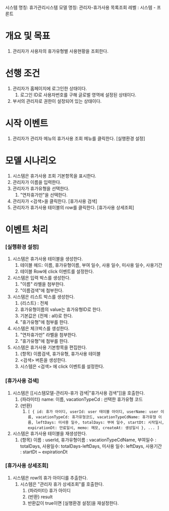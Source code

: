 시스템 명칭: 휴가관리시스템
모델 명칭: 관리자-휴가사용 목록조회
레벨 : 시스템 - 프론트

# 개요 및 목표
1. 관리자가 사용자의 휴가유형별 사용현황을 조회한다.

# 선행 조건
1. 관리자가 홈페이지에 로그인한 상태이다.
	1. 로그인 ID로 사용자번호를 구해 글로벌 영역에 설정된 상태이다.
2. 부서의 관리자로 권한이 설정되어 있는 상태이다.

# 시작 이벤트
1. 관리자가 관리자 메뉴의 휴가사용 조회 메뉴를 클릭한다. [실행환경 설정]


# 모델 시나리오
1. 시스템은 휴가사용 조회 기본항목을 표시한다.
2. 관리자가 이름을 입력한다. 
3. 관리자가 휴가유형을 선택한다.
	1. "연차휴가만"을 선택한다.
4. 관리자가 <검색>을 클릭한다. [휴가사용 검색]
5. 관리자가 휴가사용 테이블의 row를 클릭한다. [휴가사용 상세조회]

# 이벤트 처리
### [실행환경 설정]
1. 시스템은 휴가사용 테이블을 생성한다.
	1. 테이블 헤드: 이름, 휴가유형이름, 부여 일수, 사용 일수, 미사용 일수, 사용기간
	2. 테이블 Row에 click 이벤트를 설정한다.
2. 시스템은 입력 박스를 생성한다.
	1. "이름" 라벨을 첨부한다.
	2. "이름검색"에 첨부한다.
5. 시스템은 리스트 박스를 생성한다.
	1. {리스트} : 전체 
	2. 휴가유형이름의 value는 휴가유형ID로 한다.
	3. 기본값은 {전체 : all}로 한다.
	4. "휴가유형"에 첨부를 한다.
6. 시스템은 체크박스를 생성한다.
	1. "연차휴가만" 라벨을 첨부한다.
	2. "휴가유형"에 첨부를 한다.
7. 시스템은 휴가사용 기본항목을 편집한다.
	1. {항목} 이름검색, 휴가유형, 휴가사용 테이블
	2. <검색> 버튼을 생성한다.
	3. 시스템은 <검색> 에 click 이벤트를 설정한다.

### [휴가사용 검색]
1. 시스템은 [[시스템모델-관리자-휴가 검색|"휴가사용 검색"]]을 호출한다.
	1. {파라미터} name: 이름, vacationTypeCd : 선택한 휴가유형 코드
	2. {반환} 
		1. ```[ { id: 휴가 아이디, userId: user 테이블 아이디, userName: user 이름, vacationTypeCd: 휴가유형코드, vacationTypeCdName: 휴가유형 이름, leftDays: 미사용 일수, totalDays: 부여 일수, startDt: 시작일시, expirationDt: 만료일시, memo: 메모, createAt: 생성일시 }, ... ]```
2. 시스템은 휴가사용 테이블을 재생성한다.
	1. {항목} 이름 : userId, 휴가유형이름 : vacationTypeCdName, 부여일수 : totalDays, 사용일수: totalDays-leftDays, 미사용 일수: leftDays, 사용기간 : startDt ~ expirationDt

### [휴가사용 상세조회]
1. 시스템은 row의 휴가 아이디를 추출한다.
	1. 시스템은 "관리자 휴가 상세조회"를 호출한다.
		1. {파라미터} 휴가 아이디
		2. {반환} result
		3. 반환값이 true이면 [실행환경 설정]을 재설정한다.